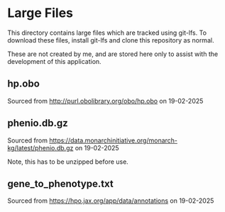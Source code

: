 # Large Files

This directory contains large files which are tracked using git-lfs. To download these files, install git-lfs and clone this repository as normal.

These are not created by me, and are stored here only to assist with the development of this application.

## hp.obo

Sourced from http://purl.obolibrary.org/obo/hp.obo on 19-02-2025

## phenio.db.gz

Sourced from https://data.monarchinitiative.org/monarch-kg/latest/phenio.db.gz on 19-02-2025

Note, this has to be unzipped before use.

## gene_to_phenotype.txt

Sourced from https://hpo.jax.org/app/data/annotations on 19-02-2025